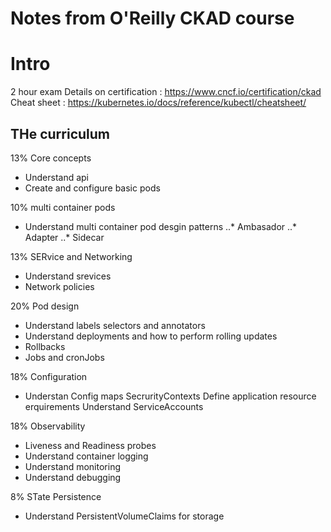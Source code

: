 # Notes from O'Reilly CKAD course


# Intro
2 hour exam
Details on certification : https://www.cncf.io/certification/ckad
Cheat sheet : https://kubernetes.io/docs/reference/kubectl/cheatsheet/

## THe curriculum
13% Core concepts
* Understand api
* Create and configure basic pods

10% multi container pods

* Understand multi container pod desgin patterns
..* Ambasador
..* Adapter
..* Sidecar

13% SERvice and Networking

* Understand srevices
* Network policies

20% Pod design

* Understand labels selectors and annotators
* Understand deployments and how to perform rolling updates
* Rollbacks
* Jobs and cronJobs

18% Configuration

* Understan Config maps
SecrurityContexts
Define application resource erquirements
Understand ServiceAccounts

18% Observability

* Liveness and Readiness probes
* Understand container logging
* Understand monitoring
* Understand debugging

8% STate Persistence

* Understand PersistentVolumeClaims for storage

